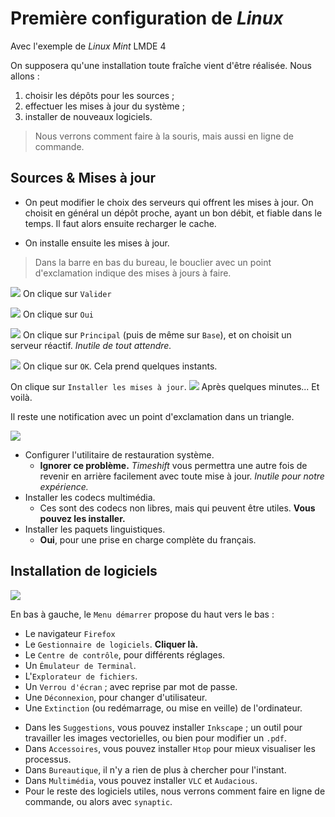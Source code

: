 <!-- slide -->

# Première configuration de *Linux*

Avec l'exemple de *Linux Mint* LMDE 4

<!-- slide vertical=true -->

On supposera qu'une installation toute fraîche vient d'être réalisée. Nous allons :

1. choisir les dépôts pour les sources ;
2. effectuer les mises à jour du système ;
3. installer de nouveaux logiciels.

> Nous verrons comment faire à la souris, mais aussi en ligne de commande.

<!-- slide -->

## Sources & Mises à jour
* On peut modifier le choix des serveurs qui offrent les mises à jour. On choisit en général un dépôt proche, ayant un bon débit, et fiable dans le temps. Il faut alors ensuite recharger le cache.

* On installe ensuite les mises à jour.

> Dans la barre en bas du bureau, le bouclier avec un point d'exclamation indique des mises à jours à faire.

<!-- slide vertical=true -->

![](assets/maj-1.png)
On clique sur `Valider`

<!-- slide vertical=true -->

![](assets/maj-2.png)
On clique sur `Oui`

<!-- slide vertical=true -->

![](assets/maj-3.png)
On clique sur `Principal` (puis de même sur `Base`), et on choisit un serveur réactif. *Inutile de tout attendre.*

<!-- slide vertical=true -->

![](assets/maj-4.png)
On clique sur `OK`. Cela prend quelques instants.

<!-- slide vertical=true -->

On clique sur `Installer les mises à jour`.
![](assets/maj-5.png)
Après quelques minutes... Et voilà.

<!-- slide vertical=true -->

Il reste une notification avec un point d'exclamation dans un triangle.

![](assets/rapport.png)


<!-- slide vertical=true -->
* Configurer l'utilitaire de restauration système.
    * **Ignorer ce problème.** *Timeshift* vous permettra une autre fois de revenir en arrière facilement avec toute mise à jour. *Inutile pour notre expérience.*
* Installer les codecs multimédia.
    * Ces sont des codecs non libres, mais qui peuvent être utiles. **Vous pouvez les installer.**
* Installer les paquets linguistiques.
    * **Oui**, pour une prise en charge complète du français.

<!-- slide -->

## Installation de logiciels

![](assets/menu.png)

<!-- slide vertical=true -->

En bas à gauche, le `Menu démarrer` propose du haut vers le bas :
* Le navigateur `Firefox`
* Le `Gestionnaire de logiciels`. **Cliquer là.**
* Le `Centre de contrôle`, pour différents réglages.
* Un `Émulateur de Terminal`.
* L'`Explorateur de fichiers`.
* Un `Verrou d'écran` ; avec reprise par mot de passe.
* Une `Déconnexion`, pour changer d'utilisateur.
* Une `Extinction` (ou redémarrage, ou mise en veille) de l'ordinateur.

<!-- slide vertical=true -->

* Dans les `Suggestions`, vous pouvez installer `Inkscape` ; un outil pour travailler les images vectorielles, ou bien pour modifier un `.pdf`.
* Dans `Accessoires`, vous pouvez installer `Htop` pour mieux visualiser les processus.
* Dans `Bureautique`, il n'y a rien de plus à chercher pour l'instant.
* Dans `Multimédia`, vous pouvez installer `VLC` et `Audacious`.
* Pour le reste des logiciels utiles, nous verrons comment faire en ligne de commande, ou alors avec `synaptic`.